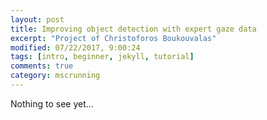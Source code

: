 ```yaml
---
layout: post
title: Improving object detection with expert gaze data 
excerpt: "Project of Christoforos Boukouvalas"
modified: 07/22/2017, 9:00:24
tags: [intro, beginner, jekyll, tutorial]
comments: true
category: mscrunning
---
```


Nothing to see yet...
